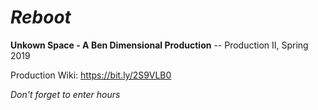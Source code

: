 # *Reboot* 
<strong>Unkown Space - A Ben Dimensional Production</strong> -- Production II, Spring 2019

Production Wiki: https://bit.ly/2S9VLB0



*Don't forget to enter hours*
